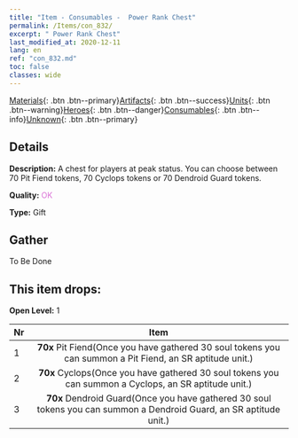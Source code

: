 ```yaml
---
title: "Item - Consumables -  Power Rank Chest"
permalink: /Items/con_832/
excerpt: " Power Rank Chest"
last_modified_at: 2020-12-11
lang: en
ref: "con_832.md"
toc: false
classes: wide
---
```

 [Materials](/Items/){: .btn .btn--primary}[Artifacts](/Items/Artifacts/){: .btn .btn--success}[Units](/Items/Units/){: .btn .btn--warning}[Heroes](/Items/Heroes/){: .btn .btn--danger}[Consumables](/Items/Consumables/){: .btn .btn--info}[Unknown](/Items/Unknown/){: .btn .btn--primary}

## Details
 **Description:** A chest for players at peak status. You can choose between 70 Pit Fiend tokens, 70 Cyclops tokens or 70 Dendroid Guard tokens.

 **Quality:** <span style="color: #DA70D6">OK</span>

 **Type:** Gift

## Gather

  To Be Done

## This item drops:

 **Open Level:** 1

  | Nr |      Item    |
  |:---|:------------:|
  | 1 |  **70x** Pit Fiend(Once you have gathered 30 soul tokens you can summon a Pit Fiend, an SR aptitude unit.) | 
  | 2 |  **70x** Cyclops(Once you have gathered 30 soul tokens you can summon a Cyclops, an SR aptitude unit.) | 
  | 3 |  **70x** Dendroid Guard(Once you have gathered 30 soul tokens you can summon a Dendroid Guard, an SR aptitude unit.) | 
